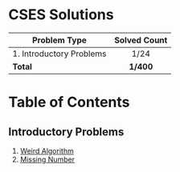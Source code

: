 # CSES Solutions

| Problem Type             | Solved Count |
| ------------------------ | :----------: |
| 1. Introductory Problems |     1/24     |
| **Total**                |  **1/400**   |

# Table of Contents

## Introductory Problems

1. [Weird Algorithm](/1.%20Introductory%20Problems/1.%20Weird%20Algorithm.cpp)
2. [Missing Number](/1.%20Introductory%20Problems/2a.%20Missing%20Number.cpp)
